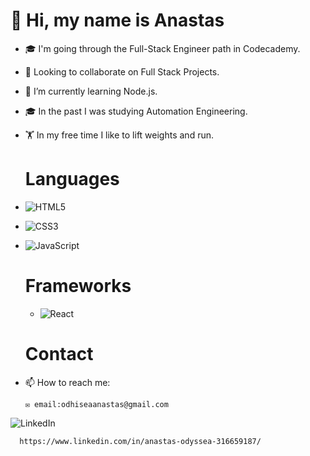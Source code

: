   
   
   # 👋 Hi, my name is Anastas
- 🎓 I'm going through the Full-Stack Engineer path in Codecademy.
- 👯 Looking to collaborate on Full Stack Projects.
- 🌱 I’m currently learning Node.js.
- 🎓 In the past I was studying Automation Engineering. 
- 🏋️ In my free time I like to lift weights and run.

   #  Languages
- ![HTML5](https://img.shields.io/badge/html5-%23E34F26.svg?style=for-the-badge&logo=html5&logoColor=white)
- ![CSS3](https://img.shields.io/badge/css3-%231572B6.svg?style=for-the-badge&logo=css3&logoColor=white)
- ![JavaScript](https://img.shields.io/badge/javascript-%23323330.svg?style=for-the-badge&logo=javascript&logoColor=%23F7DF1E)
   # Frameworks
  - ![React](https://img.shields.io/badge/react-%2320232a.svg?style=for-the-badge&logo=react&logoColor=%2361DAFB)

   
   # Contact  

- 📫 How to reach me: 
      
      ✉️ email:odhiseaanastas@gmail.com
      
![LinkedIn](https://img.shields.io/badge/linkedin-%230077B5.svg?style=for-the-badge&logo=linkedin&logoColor=white)

      https://www.linkedin.com/in/anastas-odyssea-316659187/
     

     

